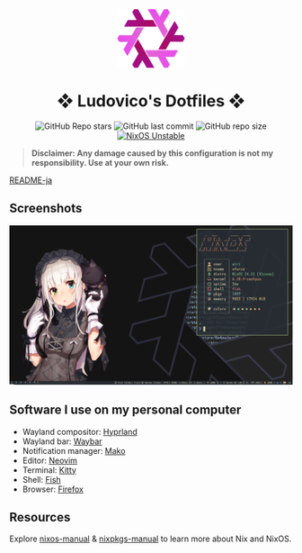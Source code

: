 <div align="center">
    <img alt="NixOS" src="assets/nix-snowflake.svg" width="120px"/>
    <h1>❖ Ludovico's Dotfiles ❖</h1>
    <img src="https://img.shields.io/github/stars/ludovicopiero/dotfiles?style=for-the-badge&labelColor=1B2330&color=ef65ea" alt="GitHub Repo stars"/>
    <img src="https://img.shields.io/github/last-commit/ludovicopiero/dotfiles?style=for-the-badge&labelColor=1B2330&color=ef65ea" alt="GitHub last commit"/>
    <img src="https://img.shields.io/github/repo-size/ludovicopiero/dotfiles?style=for-the-badge&labelColor=1B2330&color=ef65ea" alt="GitHub repo size"/>
    <a href="https://nixos.org" target="_blank">
        <img src="https://img.shields.io/badge/NixOS-unstable-blue.svg?style=for-the-badge&labelColor=1B2330&logo=NixOS&logoColor=white&color=ef65ea" alt="NixOS Unstable"/>
    </a>
</div>

<!-- This is my personal NixOS configuration, a work in progress. I'm using this setup to learn Nix and manage my personal computers with NixOS, based on [hive](https://github.com/divnix/hive). -->

> **Disclaimer: Any damage caused by this configuration is not my responsibility. Use at your own risk.**

[README-ja](README-ja.md)

## **Screenshots**

![Screenshot](assets/ss.png)

## **Software I use on my personal computer**

- Wayland compositor: [Hyprland](https://hyprland.org)
- Wayland bar: [Waybar](https://github.com/Alexays/Waybar)
- Notification manager: [Mako](https://github.com/emersion/mako)
- Editor: [Neovim](https://neovim.io/)
- Terminal: [Kitty](https://github.com/kovidgoyal/kitty)
- Shell: [Fish](https://fishshell.com/)
- Browser: [Firefox](https://www.mozilla.org/en-US/firefox)

## **Resources**

Explore [nixos-manual](https://nixos.org/manual/nixos/stable/) & [nixpkgs-manual](https://nixos.org/manual/nixpkgs/stable/) to learn more about Nix and NixOS.
